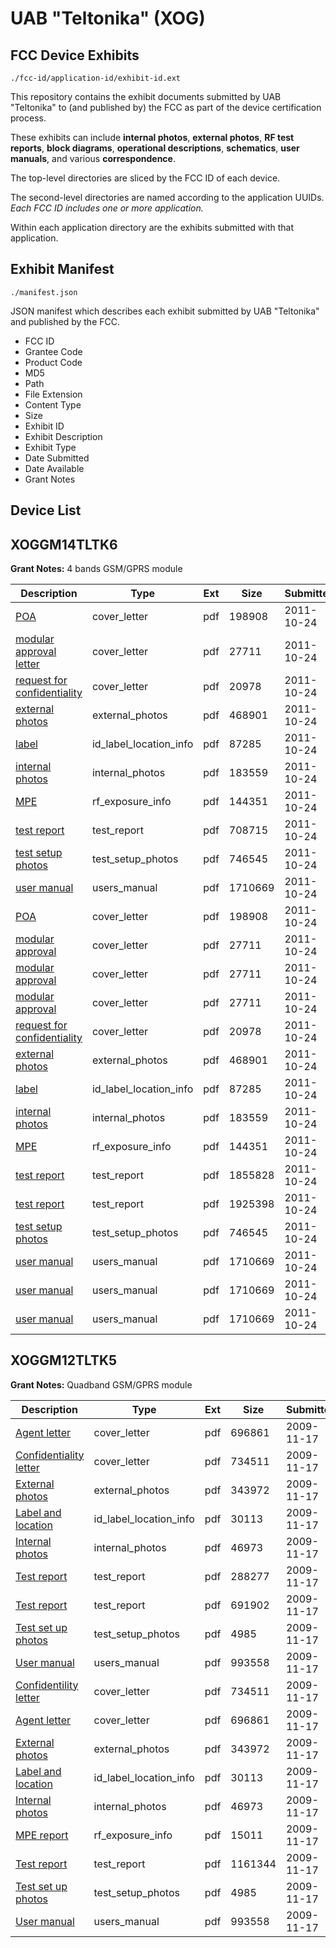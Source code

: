 # UAB "Teltonika" (XOG)
## FCC Device Exhibits

```
./fcc-id/application-id/exhibit-id.ext
```

This repository contains the exhibit documents submitted by UAB "Teltonika" to (and published by) the FCC as part of the device certification process.

These exhibits can include **internal photos**, **external photos**, **RF test reports**, **block diagrams**, **operational descriptions**, **schematics**, **user manuals**, and various **correspondence**.

The top-level directories are sliced by the FCC ID of each device.

The second-level directories are named according to the application UUIDs. *Each FCC ID includes one or more application.*

Within each application directory are the exhibits submitted with that application. 

## Exhibit Manifest

```
./manifest.json
```

JSON manifest which describes each exhibit submitted by UAB "Teltonika" and published by the FCC.

- FCC ID
- Grantee Code
- Product Code
- MD5
- Path
- File Extension
- Content Type
- Size
- Exhibit ID
- Exhibit Description
- Exhibit Type
- Date Submitted
- Date Available
- Grant Notes

## Device List
## XOGGM14TLTK6
**Grant Notes:** 4 bands GSM/GPRS module

| Description | Type | Ext | Size | Submitted | Available |
| ----------- | ---- | --- | ---- | --------- | --------- |
| [POA](XOGGM14TLTK6/bdb0c0b0e9b4fd941df8893bd217be93/1566162.pdf) | cover_letter | pdf | 198908 | 2011-10-24 | 2011-10-24 |
| [modular approval letter](XOGGM14TLTK6/bdb0c0b0e9b4fd941df8893bd217be93/1566171.pdf) | cover_letter | pdf | 27711 | 2011-10-24 | 2011-10-24 |
| [request for confidentiality](XOGGM14TLTK6/bdb0c0b0e9b4fd941df8893bd217be93/1566378.pdf) | cover_letter | pdf | 20978 | 2011-10-24 | 2011-10-24 |
| [external photos](XOGGM14TLTK6/bdb0c0b0e9b4fd941df8893bd217be93/1566163.pdf) | external_photos | pdf | 468901 | 2011-10-24 | 2011-10-24 |
| [label](XOGGM14TLTK6/bdb0c0b0e9b4fd941df8893bd217be93/1566165.pdf) | id_label_location_info | pdf | 87285 | 2011-10-24 | 2011-10-24 |
| [internal photos](XOGGM14TLTK6/bdb0c0b0e9b4fd941df8893bd217be93/1566164.pdf) | internal_photos | pdf | 183559 | 2011-10-24 | 2011-10-24 |
| [MPE](XOGGM14TLTK6/bdb0c0b0e9b4fd941df8893bd217be93/1566169.pdf) | rf_exposure_info | pdf | 144351 | 2011-10-24 | 2011-10-24 |
| [test report](XOGGM14TLTK6/bdb0c0b0e9b4fd941df8893bd217be93/1566186.pdf) | test_report | pdf | 708715 | 2011-10-24 | 2011-10-24 |
| [test setup photos](XOGGM14TLTK6/bdb0c0b0e9b4fd941df8893bd217be93/1566167.pdf) | test_setup_photos | pdf | 746545 | 2011-10-24 | 2011-10-24 |
| [user manual](XOGGM14TLTK6/bdb0c0b0e9b4fd941df8893bd217be93/1566174.pdf) | users_manual | pdf | 1710669 | 2011-10-24 | 2012-03-01 |
| [POA](XOGGM14TLTK6/db324981b4e511e9d317b1f6a716bec0/1566162.pdf) | cover_letter | pdf | 198908 | 2011-10-24 | 2011-10-24 |
| [modular approval](XOGGM14TLTK6/db324981b4e511e9d317b1f6a716bec0/1566171.pdf) | cover_letter | pdf | 27711 | 2011-10-24 | 2011-10-24 |
| [modular approval](XOGGM14TLTK6/db324981b4e511e9d317b1f6a716bec0/1566171.pdf) | cover_letter | pdf | 27711 | 2011-10-24 | 2011-10-24 |
| [modular approval](XOGGM14TLTK6/db324981b4e511e9d317b1f6a716bec0/1566171.pdf) | cover_letter | pdf | 27711 | 2011-10-24 | 2011-10-24 |
| [request for confidentiality](XOGGM14TLTK6/db324981b4e511e9d317b1f6a716bec0/1566378.pdf) | cover_letter | pdf | 20978 | 2011-10-24 | 2011-10-24 |
| [external photos](XOGGM14TLTK6/db324981b4e511e9d317b1f6a716bec0/1566163.pdf) | external_photos | pdf | 468901 | 2011-10-24 | 2011-10-24 |
| [label](XOGGM14TLTK6/db324981b4e511e9d317b1f6a716bec0/1566165.pdf) | id_label_location_info | pdf | 87285 | 2011-10-24 | 2011-10-24 |
| [internal photos](XOGGM14TLTK6/db324981b4e511e9d317b1f6a716bec0/1566164.pdf) | internal_photos | pdf | 183559 | 2011-10-24 | 2011-10-24 |
| [MPE](XOGGM14TLTK6/db324981b4e511e9d317b1f6a716bec0/1566169.pdf) | rf_exposure_info | pdf | 144351 | 2011-10-24 | 2011-10-24 |
| [test report](XOGGM14TLTK6/db324981b4e511e9d317b1f6a716bec0/1566166.pdf) | test_report | pdf | 1855828 | 2011-10-24 | 2011-10-24 |
| [test report](XOGGM14TLTK6/db324981b4e511e9d317b1f6a716bec0/1566168.pdf) | test_report | pdf | 1925398 | 2011-10-24 | 2011-10-24 |
| [test setup photos](XOGGM14TLTK6/db324981b4e511e9d317b1f6a716bec0/1566167.pdf) | test_setup_photos | pdf | 746545 | 2011-10-24 | 2011-10-24 |
| [user manual](XOGGM14TLTK6/db324981b4e511e9d317b1f6a716bec0/1566174.pdf) | users_manual | pdf | 1710669 | 2011-10-24 | 2012-03-01 |
| [user manual](XOGGM14TLTK6/db324981b4e511e9d317b1f6a716bec0/1566174.pdf) | users_manual | pdf | 1710669 | 2011-10-24 | 2012-03-01 |
| [user manual](XOGGM14TLTK6/db324981b4e511e9d317b1f6a716bec0/1566174.pdf) | users_manual | pdf | 1710669 | 2011-10-24 | 2012-03-01 |
## XOGGM12TLTK5
**Grant Notes:** Quadband GSM/GPRS module

| Description | Type | Ext | Size | Submitted | Available |
| ----------- | ---- | --- | ---- | --------- | --------- |
| [Agent letter](XOGGM12TLTK5/ca3e9db77dc2ed0a2963032445c917f0/1200667.pdf) | cover_letter | pdf | 696861 | 2009-11-17 | 2009-11-17 |
| [Confidentiality letter](XOGGM12TLTK5/ca3e9db77dc2ed0a2963032445c917f0/1200666.pdf) | cover_letter | pdf | 734511 | 2009-11-17 | 2009-11-17 |
| [External photos](XOGGM12TLTK5/ca3e9db77dc2ed0a2963032445c917f0/1200656.pdf) | external_photos | pdf | 343972 | 2009-11-17 | 2009-11-17 |
| [Label and location](XOGGM12TLTK5/ca3e9db77dc2ed0a2963032445c917f0/1200655.pdf) | id_label_location_info | pdf | 30113 | 2009-11-17 | 2009-11-17 |
| [Internal photos](XOGGM12TLTK5/ca3e9db77dc2ed0a2963032445c917f0/1200662.pdf) | internal_photos | pdf | 46973 | 2009-11-17 | 2009-11-17 |
| [Test report](XOGGM12TLTK5/ca3e9db77dc2ed0a2963032445c917f0/1200714.pdf) | test_report | pdf | 288277 | 2009-11-17 | 2009-11-17 |
| [Test report](XOGGM12TLTK5/ca3e9db77dc2ed0a2963032445c917f0/1200717.pdf) | test_report | pdf | 691902 | 2009-11-17 | 2009-11-17 |
| [Test set up photos](XOGGM12TLTK5/ca3e9db77dc2ed0a2963032445c917f0/1200660.pdf) | test_setup_photos | pdf | 4985 | 2009-11-17 | 2009-11-17 |
| [User manual](XOGGM12TLTK5/ca3e9db77dc2ed0a2963032445c917f0/1200661.pdf) | users_manual | pdf | 993558 | 2009-11-17 | 2009-11-17 |
| [Confidentility letter](XOGGM12TLTK5/89c834a95db0f409ffb3925db9383723/1200666.pdf) | cover_letter | pdf | 734511 | 2009-11-17 | 2009-11-17 |
| [Agent letter](XOGGM12TLTK5/89c834a95db0f409ffb3925db9383723/1200667.pdf) | cover_letter | pdf | 696861 | 2009-11-17 | 2009-11-17 |
| [External photos](XOGGM12TLTK5/89c834a95db0f409ffb3925db9383723/1200656.pdf) | external_photos | pdf | 343972 | 2009-11-17 | 2009-11-17 |
| [Label and location](XOGGM12TLTK5/89c834a95db0f409ffb3925db9383723/1200655.pdf) | id_label_location_info | pdf | 30113 | 2009-11-17 | 2009-11-17 |
| [Internal photos](XOGGM12TLTK5/89c834a95db0f409ffb3925db9383723/1200662.pdf) | internal_photos | pdf | 46973 | 2009-11-17 | 2009-11-17 |
| [MPE report](XOGGM12TLTK5/89c834a95db0f409ffb3925db9383723/1200664.pdf) | rf_exposure_info | pdf | 15011 | 2009-11-17 | 2009-11-17 |
| [Test report](XOGGM12TLTK5/89c834a95db0f409ffb3925db9383723/1200659.pdf) | test_report | pdf | 1161344 | 2009-11-17 | 2009-11-17 |
| [Test set up photos](XOGGM12TLTK5/89c834a95db0f409ffb3925db9383723/1200660.pdf) | test_setup_photos | pdf | 4985 | 2009-11-17 | 2009-11-17 |
| [User manual](XOGGM12TLTK5/89c834a95db0f409ffb3925db9383723/1200661.pdf) | users_manual | pdf | 993558 | 2009-11-17 | 2009-11-17 |
